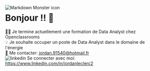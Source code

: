 <img src="https://www.silvertouchtech.co.uk/wp-content/uploads/2020/05/big-data-banner.jpg"
     alt="Markdown Monster icon"
     style="float: left; margin-right: 10px;" />

# Bonjour !! 👋

👨‍🎓 Je termine actuellement une formation de Data Analyst chez Openclassrooms  
💡 Je souhaite occuper un poste de Data Analyst dans le domaine de l'énergie  
📧 Me contacter: jordan.91540@hotmail.fr  
<img src="https://i.stack.imgur.com/gVE0j.png" alt="linkedin"> Se connecter avec moi: https://www.linkedin.com/in/jordanleclerc2



